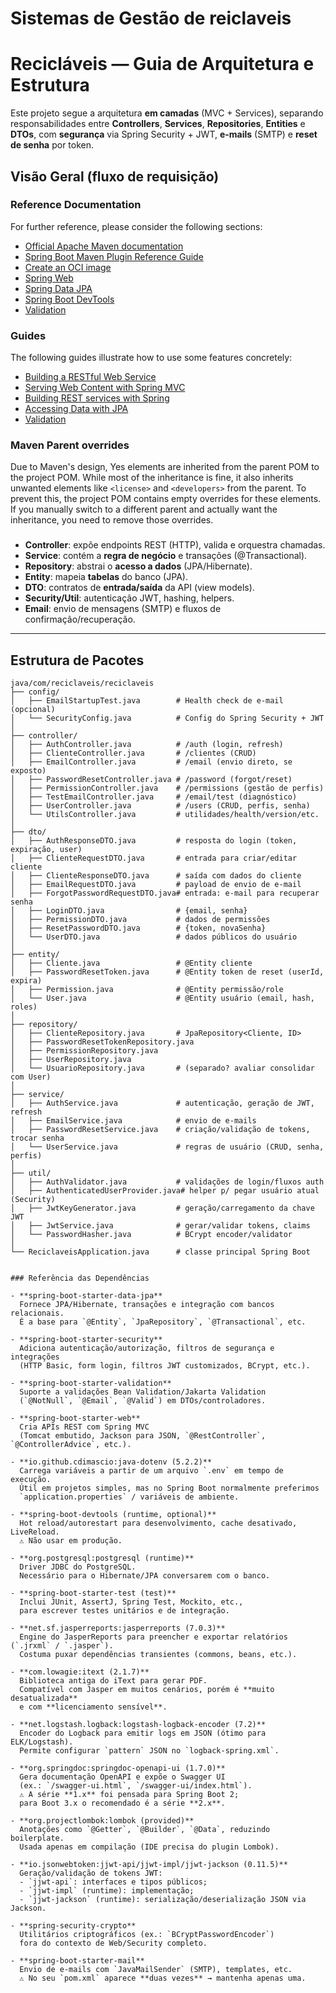 # Sistemas de Gestão de reiclaveis


# Recicláveis — Guia de Arquitetura e Estrutura

Este projeto segue a arquitetura **em camadas** (MVC + Services), separando responsabilidades entre **Controllers**, **Services**, **Repositories**, **Entities** e **DTOs**, com **segurança** via Spring Security + JWT, **e-mails** (SMTP) e **reset de senha** por token.

## Visão Geral (fluxo de requisição)


### Reference Documentation
For further reference, please consider the following sections:

* [Official Apache Maven documentation](https://maven.apache.org/guides/index.html)
* [Spring Boot Maven Plugin Reference Guide](https://docs.spring.io/spring-boot/3.4.1/maven-plugin)
* [Create an OCI image](https://docs.spring.io/spring-boot/3.4.1/maven-plugin/build-image.html)
* [Spring Web](https://docs.spring.io/spring-boot/3.4.1/reference/web/servlet.html)
* [Spring Data JPA](https://docs.spring.io/spring-boot/3.4.1/reference/data/sql.html#data.sql.jpa-and-spring-data)
* [Spring Boot DevTools](https://docs.spring.io/spring-boot/3.4.1/reference/using/devtools.html)
* [Validation](https://docs.spring.io/spring-boot/3.4.1/reference/io/validation.html)

### Guides
The following guides illustrate how to use some features concretely:

* [Building a RESTful Web Service](https://spring.io/guides/gs/rest-service/)
* [Serving Web Content with Spring MVC](https://spring.io/guides/gs/serving-web-content/)
* [Building REST services with Spring](https://spring.io/guides/tutorials/rest/)
* [Accessing Data with JPA](https://spring.io/guides/gs/accessing-data-jpa/)
* [Validation](https://spring.io/guides/gs/validating-form-input/)

### Maven Parent overrides

Due to Maven's design, Yes elements are inherited from the parent POM to the project POM.
While most of the inheritance is fine, it also inherits unwanted elements like `<license>` and `<developers>` from the parent.
To prevent this, the project POM contains empty overrides for these elements.
If you manually switch to a different parent and actually want the inheritance, you need to remove those overrides.

###


- **Controller**: expõe endpoints REST (HTTP), valida e orquestra chamadas.
- **Service**: contém a **regra de negócio** e transações (@Transactional).
- **Repository**: abstrai o **acesso a dados** (JPA/Hibernate).
- **Entity**: mapeia **tabelas** do banco (JPA).
- **DTO**: contratos de **entrada/saída** da API (view models).
- **Security/Util**: autenticação JWT, hashing, helpers.
- **Email**: envio de mensagens (SMTP) e fluxos de confirmação/recuperação.

---

## Estrutura de Pacotes

```text
java/com/reciclaveis/reciclaveis
├── config/
│   ├── EmailStartupTest.java        # Health check de e-mail (opcional)
│   └── SecurityConfig.java          # Config do Spring Security + JWT
│
├── controller/
│   ├── AuthController.java          # /auth (login, refresh) 
│   ├── ClienteController.java       # /clientes (CRUD)
│   ├── EmailController.java         # /email (envio direto, se exposto)
│   ├── PasswordResetController.java # /password (forgot/reset)
│   ├── PermissionController.java    # /permissions (gestão de perfis)
│   ├── TestEmailController.java     # /email/test (diagnóstico)
│   ├── UserController.java          # /users (CRUD, perfis, senha)
│   └── UtilsController.java         # utilidades/health/version/etc.
│
├── dto/
│   ├── AuthResponseDTO.java         # resposta do login (token, expiração, user)
│   ├── ClienteRequestDTO.java       # entrada para criar/editar cliente
│   ├── ClienteResponseDTO.java      # saída com dados do cliente
│   ├── EmailRequestDTO.java         # payload de envio de e-mail
│   ├── ForgotPasswordRequestDTO.java# entrada: e-mail para recuperar senha
│   ├── LoginDTO.java                # {email, senha}
│   ├── PermissionDTO.java           # dados de permissões
│   ├── ResetPasswordDTO.java        # {token, novaSenha}
│   └── UserDTO.java                 # dados públicos do usuário
│
├── entity/
│   ├── Cliente.java                 # @Entity cliente
│   ├── PasswordResetToken.java      # @Entity token de reset (userId, expira)
│   ├── Permission.java              # @Entity permissão/role
│   └── User.java                    # @Entity usuário (email, hash, roles)
│
├── repository/
│   ├── ClienteRepository.java       # JpaRepository<Cliente, ID>
│   ├── PasswordResetTokenRepository.java
│   ├── PermissionRepository.java
│   ├── UserRepository.java
│   └── UsuarioRepository.java       # (separado? avaliar consolidar com User)
│
├── service/
│   ├── AuthService.java             # autenticação, geração de JWT, refresh
│   ├── EmailService.java            # envio de e-mails
│   ├── PasswordResetService.java    # criação/validação de tokens, trocar senha
│   └── UserService.java             # regras de usuário (CRUD, senha, perfis)
│
├── util/
│   ├── AuthValidator.java           # validações de login/fluxos auth
│   ├── AuthenticatedUserProvider.java# helper p/ pegar usuário atual (Security)
│   ├── JwtKeyGenerator.java         # geração/carregamento da chave JWT
│   ├── JwtService.java              # gerar/validar tokens, claims
│   └── PasswordHasher.java          # BCrypt encoder/validator
│
└── ReciclaveisApplication.java      # classe principal Spring Boot


### Referência das Dependências

- **spring-boot-starter-data-jpa**  
  Fornece JPA/Hibernate, transações e integração com bancos relacionais.  
  É a base para `@Entity`, `JpaRepository`, `@Transactional`, etc.

- **spring-boot-starter-security**  
  Adiciona autenticação/autorização, filtros de segurança e integrações  
  (HTTP Basic, form login, filtros JWT customizados, BCrypt, etc.).

- **spring-boot-starter-validation**  
  Suporte a validações Bean Validation/Jakarta Validation  
  (`@NotNull`, `@Email`, `@Valid`) em DTOs/controladores.

- **spring-boot-starter-web**  
  Cria APIs REST com Spring MVC  
  (Tomcat embutido, Jackson para JSON, `@RestController`, `@ControllerAdvice`, etc.).

- **io.github.cdimascio:java-dotenv (5.2.2)**  
  Carrega variáveis a partir de um arquivo `.env` em tempo de execução.  
  Útil em projetos simples, mas no Spring Boot normalmente preferimos  
  `application.properties` / variáveis de ambiente.

- **spring-boot-devtools (runtime, optional)**  
  Hot reload/autorestart para desenvolvimento, cache desativado, LiveReload.  
  ⚠️ Não usar em produção.

- **org.postgresql:postgresql (runtime)**  
  Driver JDBC do PostgreSQL.  
  Necessário para o Hibernate/JPA conversarem com o banco.

- **spring-boot-starter-test (test)**  
  Inclui JUnit, AssertJ, Spring Test, Mockito, etc.,  
  para escrever testes unitários e de integração.

- **net.sf.jasperreports:jasperreports (7.0.3)**  
  Engine do JasperReports para preencher e exportar relatórios (`.jrxml` / `.jasper`).  
  Costuma puxar dependências transientes (commons, beans, etc.).

- **com.lowagie:itext (2.1.7)**  
  Biblioteca antiga do iText para gerar PDF.  
  Compatível com Jasper em muitos cenários, porém é **muito desatualizada**  
  e com **licenciamento sensível**.

- **net.logstash.logback:logstash-logback-encoder (7.2)**  
  Encoder do Logback para emitir logs em JSON (ótimo para ELK/Logstash).  
  Permite configurar `pattern` JSON no `logback-spring.xml`.

- **org.springdoc:springdoc-openapi-ui (1.7.0)**  
  Gera documentação OpenAPI e expõe o Swagger UI  
  (ex.: `/swagger-ui.html`, `/swagger-ui/index.html`).  
  ⚠️ A série **1.x** foi pensada para Spring Boot 2;  
  para Boot 3.x o recomendado é a série **2.x**.

- **org.projectlombok:lombok (provided)**  
  Anotações como `@Getter`, `@Builder`, `@Data`, reduzindo boilerplate.  
  Usada apenas em compilação (IDE precisa do plugin Lombok).

- **io.jsonwebtoken:jjwt-api/jjwt-impl/jjwt-jackson (0.11.5)**  
  Geração/validação de tokens JWT:  
  - `jjwt-api`: interfaces e tipos públicos;  
  - `jjwt-impl` (runtime): implementação;  
  - `jjwt-jackson` (runtime): serialização/deserialização JSON via Jackson.

- **spring-security-crypto**  
  Utilitários criptográficos (ex.: `BCryptPasswordEncoder`)  
  fora do contexto de Web/Security completo.

- **spring-boot-starter-mail**  
  Envio de e-mails com `JavaMailSender` (SMTP), templates, etc.  
  ⚠️ No seu `pom.xml` aparece **duas vezes** → mantenha apenas uma.


